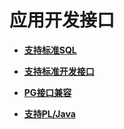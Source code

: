 # 应用开发接口

-   **[支持标准SQL](支持标准SQL.md)**

-   **[支持标准开发接口](支持标准开发接口.md)**

-   **[PG接口兼容](PG接口兼容.md)**

-   **[支持PL/Java](支持PL-Java.md)**
